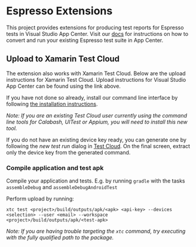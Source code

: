 # Espresso Extensions

This project provides extensions for producing test reports for Espresso tests in Visual Studio App Center. Visit our [docs](https://docs.microsoft.com/en-us/mobile-center/test-cloud/preparing-for-upload/espresso) for instructions on how to convert and run your existing Espresso test suite in App Center.

## Upload to Xamarin Test Cloud

The extension also works with Xamarin Test Cloud. Below are the upload instructions for Xamarin Test Cloud. Upload instructions for Visual Studio App Center can be found using the link above.

If you have not done so already, install our command line interface by following [the installation instructions](XamarinTestCloudUploaderInstall.md/#installation).

*Note: If you are an existing Test Cloud user currently using the command line tools for Calabash, UITest or Appium, you will need to install this new tool.*

If you do not have an existing device key ready, you can generate one by following the *new test run* dialog in [Test Cloud](https://testcloud.xamarin.com). On the final screen, extract only the device key from the generated command.

### Compile application and test apk

Compile your application and tests. E.g. by running `gradle` with the tasks `assembleDebug` and `assembleDebugAndroidTest`

Perform upload by running:

```
xtc test <project>/build/outputs/apk/<apk> <api-key> --devices <selection> --user <email> --workspace <project>/build/outputs/apk/<test-apk>
```

*Note: If you are having trouble targeting the `xtc` command, try executing with the fully qualified path to the package.*
